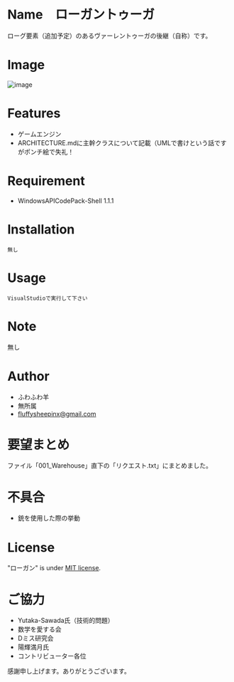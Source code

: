 # Name　ローガントゥーガ
  
  ローグ要素（追加予定）のあるヴァーレントゥーガの後継（自称）です。
  
# Image
 
 ![image](https://github.com/fluffySheepInX/WPF_Successor_001_to_Vahren/blob/master003/WPF_Successor_001_to_Vahren/001_Warehouse/001_DefaultGame/001_SystemImage/image_game.PNG)
 
# Features
 
 * ゲームエンジン
 * ARCHITECTURE.mdに主幹クラスについて記載（UMLで書けという話ですがポンチ絵で失礼！
 
# Requirement
  
* WindowsAPICodePack-Shell 1.1.1
 
# Installation
  
```
無し
```
 
# Usage
 
```
VisualStudioで実行して下さい
```
 
# Note
 
 無し
 
# Author
 
* ふわふわ羊
* 無所属
* fluffysheepinx@gmail.com

 
# 要望まとめ
 
 ファイル「001_Warehouse」直下の「リクエスト.txt」にまとめました。
 
# 不具合

* 銃を使用した際の挙動

# License 
"ローガン" is under [MIT license](https://en.wikipedia.org/wiki/MIT_License).

# ご協力
* Yutaka-Sawada氏（技術的問題）
* 数学を愛する会
* Dミス研究会
* 陽輝満月氏
* コントリビューター各位

感謝申し上げます。ありがとうございます。
